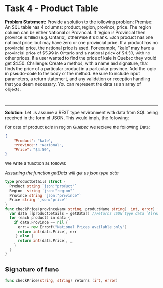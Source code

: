 # Task 4 - Product Table

**Problem Statement:**
Provide a solution to the following problem:
Premise: An SQL table has 4 columns: product, region, province, price. The region column can be either National or Provincial. If region is Provincial then province is filled (e.g. Ontario), otherwise it's blank. Each product has one national price, but may have zero or one provincial price. If a product has no provincial price, the national price is used. For example, "kale" may have a provincial price of $5.99 in Ontario and a national price of $4.50, with no other prices. If a user wanted to find the price of kale in Quebec they would get $4.50.
Challenge: Create a method, with a name and signature, that finds the price of a particular product in a particular province. Add the logic in pseudo-code to the body of the method. Be sure to include input parameters, a return statement, and any validation or exception handling that you deem necessary. You can represent the data as an array of objects.

<br><hr>
**Solution:**
Let us assume a REST type environment with data from SQL being received in the form of JSON.
This would imply, the following:

For data of product *kale* in region *Quebec* we recieve the following Data:


```json
{
	"Product": "kale",
	"Province": "National",
	"Price": "$4.50",
}

```

We write a function as follows:

_Assuming the function getData will get us json type data_

```go
type productDetails struct {
  Product string `json:"product"`
  Region  string `json:"region"`
  Province string `json:"province"`
  Price string `json:"price"`
}
func checkPrice(provinceName string, productName string) (int, error) {
  var data []productDetails = getData() //Returns JSON type data [Already marshalled into our data struct]
  for (each product) in data {
    if data.Province == nil {
      err:= new Errorf("National Prices available only")
      return int(data.Price), err
     } else {
      return int(data.Price), _
    }
  }
}

```

## Signature of func
```go
func checkPrice(string, string) returns (int, error)
```
